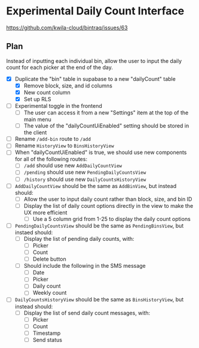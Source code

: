 # Experimental Daily Count Interface

https://github.com/kwila-cloud/bintraq/issues/63

## Plan

Instead of inputting each individual bin, allow the user to input the daily count for each picker at the end of the day.

- [x] Duplicate the "bin" table in supabase to a new "dailyCount" table
  - [x] Remove block, size, and id columns
  - [x] New count column
  - [x] Set up RLS
- [ ] Experimental toggle in the frontend
  - [ ] The user can access it from a new "Settings" item at the top of the main menu
  - [ ] The value of the "dailyCountUiEnabled" setting should be stored in the client
- [ ] Rename `/add-bin` route to `/add`
- [ ] Rename `HistoryView` to `BinsHistoryView`
- [ ] When "dailyCountUiEnabled" is true, we should use new components for all of the following routes:
  - [ ] `/add` should use new `AddDailyCountView`
  - [ ] `/pending` should use new `PendingDailyCountsView`
  - [ ] `/history` should use new `DailyCountsHistoryView`
- [ ] `AddDailyCountView` should be the same as `AddBinView`, but instead should:
  - [ ] Allow the user to input daily count rather than block, size, and bin ID
  - [ ] Display the list of daily count options directly in the view to make the UX more efficient
    - [ ] Use a 5 column grid from 1-25 to display the daily count options
- [ ] `PendingDailyCountsView` should be the same as `PendingBinsView`, but instaed should:
  - [ ] Display the list of pending daily counts, with:
    - [ ] Picker
    - [ ] Count
    - [ ] Delete button
  - [ ] Should include the following in the SMS message
    - [ ] Date
    - [ ] Picker
    - [ ] Daily count
    - [ ] Weekly count
- [ ] `DailyCountsHistoryView` should be the same as `BinsHistoryView`, but instead should:
  - [ ] Display the list of send daily count messages, with:
    - [ ] Picker
    - [ ] Count
    - [ ] Timestamp
    - [ ] Send status
